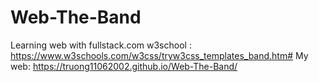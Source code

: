 # Web-The-Band
 Learning web with fullstack.com
 w3school : https://www.w3schools.com/w3css/tryw3css_templates_band.htm#
 My web: https://truong11062002.github.io/Web-The-Band/
